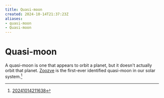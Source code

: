 ```yaml
---
title: Quasi-moon
created: 2024-10-14T21:37:23Z
aliases:
- quasi-moon
- Quasi-moon
---
```


# Quasi-moon

A quasi-moon is one that appears to orbit a planet, but it doesn't actually orbit that planet. [Zoozve](zoozve.md) is the first-ever identified quasi-moon in our solar system.[^1]

[^1]: [20241014211638](../entries/20241014211638.md)
